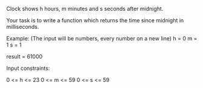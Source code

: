 Clock shows h hours, m minutes and s seconds after midnight.

Your task is to write a function which returns the time since midnight in milliseconds.

Example:
(The input will be numbers, every number on a new line)
h = 0
m = 1
s = 1

result = 61000

Input constraints:

0 <= h <= 23
0 <= m <= 59
0 <= s <= 59

